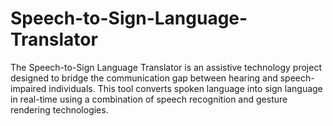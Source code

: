 # Speech-to-Sign-Language-Translator
The Speech-to-Sign Language Translator is an assistive technology project designed to bridge the communication gap between hearing and speech-impaired individuals. This tool converts spoken language into sign language in real-time using a combination of speech recognition and gesture rendering technologies.
